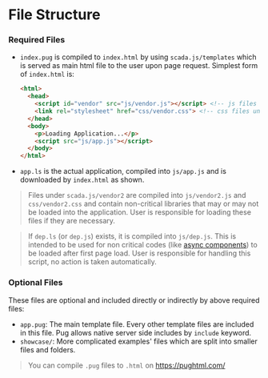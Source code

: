 # File Structure  

### Required Files

* `index.pug` is compiled to `index.html` by using `scada.js/templates` which is served as main html file to the user upon page request. Simplest form of `index.html` is:

    ```html
    <html>
      <head>
        <script id="vendor" src="js/vendor.js"></script> <!-- js files under scada.js/vendor -->
        <link rel="stylesheet" href="css/vendor.css"> <!-- css files under scada.js/vendor -->
      </head>
      <body>
        <p>Loading Application...</p>
        <script src="js/app.js"></script>
      </body>
    </html>
    ```

* `app.ls` is the actual application, compiled into `js/app.js` and is downloaded by `index.html` as shown.

> Files under `scada.js/vendor2` are compiled into `js/vendor2.js` and `css/vendor2.css` and contain non-critical libraries that may or may not be loaded into the application. User is responsible for loading these files if they are necessary. 

> If `dep.ls` (or `dep.js`) exists, it is compiled into `js/dep.js`. This is intended to be used for non critical codes (like [async components](https://github.com/ceremcem/ractive-synchronizer)) to be loaded after first page load. User is responsible for handling this script, no action is taken automatically. 

### Optional Files

These files are optional and included directly or indirectly by above required files:

* `app.pug`: The main template file. Every other template files are included in this file. Pug allows native server side includes by `include` keyword. 
* `showcase/`: More complicated examples' files which are split into smaller files and folders.

> You can compile `.pug` files to `.html` on https://pughtml.com/
